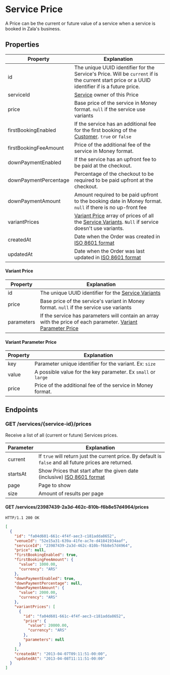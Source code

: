 # Service Price

A Price can be the current or future value of a service when a service is booked in Zala's business.

## Properties

| Property              | Explanation                                                                                                                                                                                                 |
|-----------------------|-------------------------------------------------------------------------------------------------------------------------------------------------------------------------------------------------------------|
| id                    | The unique UUID identifier for the Service's Price. Will be `current` if is the current start price or a UUID identifier if is a future price.                                                              |
| serviceId             | [Service](https://github.com/zala-team/zala-api-docs/blob/master/resources/service.md) owner of this Price                                                                                                  |
| price                 | Base price of the service in Money format. `null` if the service use variants                                                                                                                               |
| firstBookingEnabled   | If the service has an additional fee for the first booking of the [Customer](https://github.com/zala-team/zala-api-docs/blob/master/resources/customer.md). `true` or `false`                               |
| firstBookingFeeAmount | Price of the additional fee of the service in Money format.                                                                                                                                                 |
| downPaymentEnabled    | If the service has an upfront fee to be paid at the checkout.                                                                                                                                               |
| downPaymentPercentage | Percentage of the checkout to be required to be paid upfront at the checkout.                                                                                                                               |
| downPaymentAmount     | Amount required to be paid upfront to the booking date in Money format. `null` if there is no up-front fee                                                                                                  |
| variantPrices         | [Variant Price](#variant-price) array of prices of all the [Service Variants](https://github.com/zala-team/zala-api-docs/blob/master/resources/service_variant.md). `Null` if service doesn't use variants. |
| createdAt             | Date when the Order was created in [ISO 8601 format](http://es.wikipedia.org/wiki/ISO_8601)                                                                                                                 |
| updatedAt             | Date when the Order was last updated in [ISO 8601 format](http://es.wikipedia.org/wiki/ISO_8601)                                                                                                            |

#### Variant Price

| Property   | Explanation                                                                                                                                |
|------------|--------------------------------------------------------------------------------------------------------------------------------------------|
| id         | The unique UUID identifier for the [Service Variants](https://github.com/zala-team/zala-api-docs/blob/master/resources/service_variant.md) |
| price      | Base price of the service's variant in Money format. `null` if the service use variants                                                    |
| parameters | If the service has parameters will contain an array with the price of each parameter. [Variant Parameter Price](#variant-parameter-price)  |

#### Variant Parameter Price

| Property | Explanation                                                   |
|----------|---------------------------------------------------------------|
| key      | Parameter unique identifier for the variant. Ex: `size`       |
| value    | A possible value for the key parameter. Ex `small` or `large` |
| price    | Price of the additional fee of the service in Money format.   |

## Endpoints

### GET /services/{service-id}/prices

Receive a list of all (current or future) Services prices.

| Parameter | Explanation                                                                                                      |
|-----------|------------------------------------------------------------------------------------------------------------------|
| current   | If `true` will return just the current price. By default is `false` and all future prices are returned.          |
| startsAt  | Show Prices that start after the given date (inclusive) [ISO 8601 format](http://es.wikipedia.org/wiki/ISO_8601) |
| page      | Page to show                                                                                                     |
| size      | Amount of results per page                                                                                       |

#### GET /services/23987439-2a3d-462c-810b-f6b8e57d4964/prices

`HTTP/1.1 200 OK`

```json
[
  {
    "id": "fa04d601-661c-4f4f-aec3-c181adda8652",
    "venueId": "52e15a31-639a-41fe-ac7e-d41841934aaf",
    "serviceId": "23987439-2a3d-462c-810b-f6b8e57d4964",
    "price": null,
    "firstBookingEnabled": true,
    "firstBookingFeeAmount": {
      "value": 1000.00,
      "currency": "ARS"
    },
    "downPaymentEnabled": true,
    "downPaymentPercentage": null,
    "downPaymentAmount": {
      "value": 2000.00,
      "currency": "ARS"
    },
    "variantPrices": [
      {
        "id": "fa04d601-661c-4f4f-aec3-c181adda8652",
        "price": {
          "value": 20000.00,
          "currency": "ARS"
        },
        "parameters": null
      }
    ],
    "createdAt": "2013-04-07T09:11:51-00:00",
    "updatedAt": "2013-04-08T11:11:51-00:00"
  }
]
```
